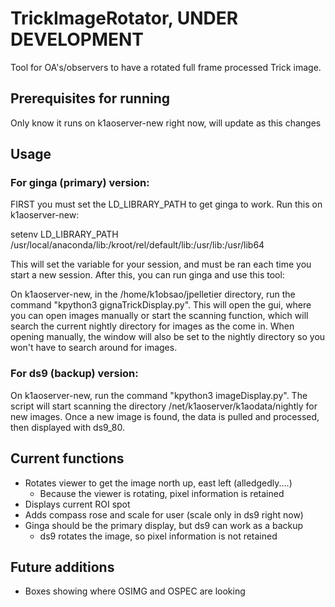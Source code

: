 # TrickImageRotator, UNDER DEVELOPMENT
Tool for OA's/observers to have a rotated full frame processed Trick image.

## Prerequisites for running
Only know it runs on k1aoserver-new right now, will update as this changes

## Usage
### For ginga (primary) version:
FIRST you must set the LD_LIBRARY_PATH to get ginga to work.  Run this on k1aoserver-new:

setenv LD_LIBRARY_PATH /usr/local/anaconda/lib:/kroot/rel/default/lib:/usr/lib:/usr/lib64

This will set the variable for your session, and must be ran each time you start
a new session.  After this, you can run ginga and use this tool:

On k1aoserver-new, in the /home/k1obsao/jpelletier directory, run the command 
"kpython3 gignaTrickDisplay.py". This will open the gui, where you can open images
manually or start the scanning function, which will search the current nightly 
directory for images as the come in.  When opening manually, the window will
also be set to the nightly directory so you won't have to search around for images.

### For ds9 (backup) version:
On k1aoserver-new, run the command "kpython3 imageDisplay.py". The script will start 
scanning the directory /net/k1aoserver/k1aodata/nightly for new images. Once a new
image is found, the data is pulled and processed, then displayed with ds9_80.

## Current functions
- Rotates viewer to get the image north up, east left (alledgedly....)
  - Because the viewer is rotating, pixel information is retained
- Displays current ROI spot
- Adds compass rose and scale for user (scale only in ds9 right now)
- Ginga should be the primary display, but ds9 can work as a backup
  - ds9 rotates the image, so pixel information is not retained

## Future additions
- Boxes showing where OSIMG and OSPEC are looking
